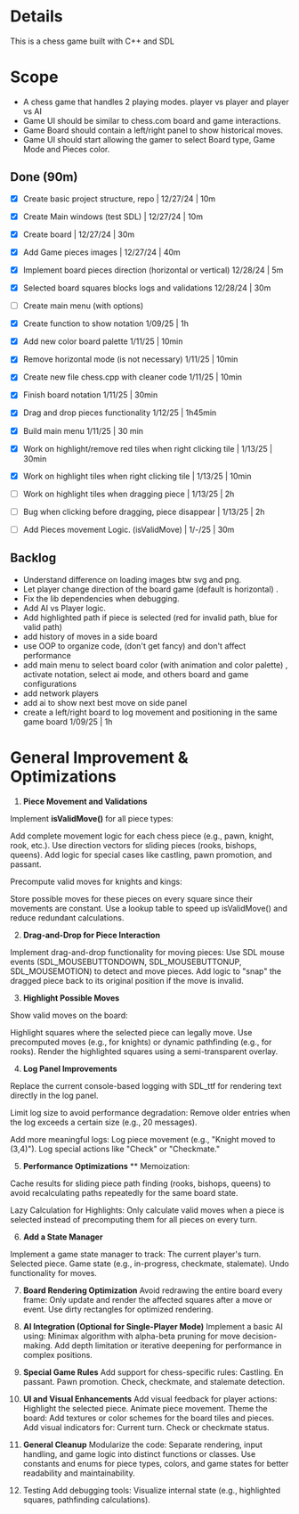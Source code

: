 # Details
This is a chess game built with C++ and SDL 

# Scope

- A  chess game that handles 2 playing modes. player vs player and player vs AI
- Game UI should be similar to chess.com board and game interactions.
- Game Board should contain a left/right panel to  show historical moves.
- Game UI should start allowing the gamer to select Board type, Game Mode and Pieces color.


## Done (90m)
- [x] Create basic project structure, repo | 12/27/24 | 10m
- [x] Create Main windows (test SDL) | 12/27/24 | 10m
- [x] Create board | 12/27/24 | 30m
- [x] Add Game pieces images | 12/27/24 | 40m
- [x] Implement board pieces direction (horizontal or vertical) 12/28/24 | 5m
- [x] Selected board squares blocks logs and validations 12/28/24 | 30m
- [ ] Create main menu (with options)
- [x] Create function to show notation 1/09/25 | 1h
- [x] Add new color board palette 1/11/25 | 10min
- [x] Remove horizontal mode (is not necessary) 1/11/25 | 10min
- [x] Create new file chess.cpp with cleaner code  1/11/25 | 10min
- [x] Finish board notation 1/11/25 | 30min
- [x] Drag and drop pieces functionality 1/12/25 | 1h45min
- [x] Build main menu 1/11/25 | 30 min
- [x] Work on highlight/remove red tiles when right clicking  tile | 1/13/25 | 30min
- [x] Work on highlight tiles when right clicking tile | 1/13/25 | 10min
- [ ] Work on highlight tiles when dragging piece  | 1/13/25 | 2h
- [ ] Bug when clicking before dragging, piece disappear | 1/13/25 | 2h
- [ ] Add Pieces movement Logic. (isValidMove)  | 1/-/25 | 30m



## Backlog
- Understand difference on loading images btw svg and png.
- Let player change direction of the board game (default is horizontal) .
- Fix the lib dependencies when debugging.
- Add AI vs Player logic.
- Add highlighted path if piece is selected (red for invalid path, blue for valid path)
- add history of moves in a side board
- use OOP to organize code, (don't get fancy) and don't affect performance
- add main menu to select board color (with animation and color palette) , activate notation, select ai mode, and others board and game configurations
- add network players
- add ai to show next best move on side panel
- create a left/right board to log movement and positioning in the same game board 1/09/25 | 1h


# General Improvement & Optimizations

1. **Piece Movement and Validations**
   
Implement **isValidMove()** for all piece types:

Add complete movement logic for each chess piece (e.g., pawn, knight, rook, etc.).
Use direction vectors for sliding pieces (rooks, bishops, queens).
Add logic for special cases like castling, pawn promotion, and  passant.

Precompute valid moves for knights and kings:

Store possible moves for these pieces on every square since their movements are constant.
Use a lookup table to speed up isValidMove() and reduce redundant calculations.

2. **Drag-and-Drop for Piece Interaction**

Implement drag-and-drop functionality for moving pieces:
Use SDL mouse events (SDL_MOUSEBUTTONDOWN, SDL_MOUSEBUTTONUP, SDL_MOUSEMOTION) to detect and move pieces.
Add logic to "snap" the dragged piece back to its original position if the move is invalid.


3. **Highlight Possible Moves**

Show valid moves on the board:

Highlight squares where the selected piece can legally move.
Use precomputed moves (e.g., for knights) or dynamic pathfinding (e.g., for rooks).
Render the highlighted squares using a semi-transparent overlay.

4. **Log Panel Improvements**

Replace the current console-based logging with SDL_ttf for rendering text directly in the log panel.

Limit log size to avoid performance degradation:
Remove older entries when the log exceeds a certain size (e.g., 20 messages).

Add more meaningful logs:
Log piece movement (e.g., "Knight moved to (3,4)").
Log special actions like "Check" or "Checkmate."

5. **Performance Optimizations**
**
Memoization:

Cache results for sliding piece path finding (rooks, bishops, queens) to avoid recalculating paths repeatedly for the same board state.

Lazy Calculation for Highlights:
Only calculate valid moves when a piece is selected instead of precomputing them for all pieces on every turn.

6. **Add a State Manager**

Implement a game state manager to track:
The current player's turn.
Selected piece.
Game state (e.g., in-progress, checkmate, stalemate).
Undo functionality for moves.

7. **Board Rendering Optimization**
Avoid redrawing the entire board every frame:
Only update and render the affected squares after a move or event.
Use dirty rectangles for optimized rendering.

8. **AI Integration (Optional for Single-Player Mode)**
Implement a basic AI using:
Minimax algorithm with alpha-beta pruning for move decision-making.
Add depth limitation or iterative deepening for performance in complex positions.

9. **Special Game Rules**
Add support for chess-specific rules:
Castling.
En passant.
Pawn promotion.
Check, checkmate, and stalemate detection.

10. **UI and Visual Enhancements**
Add visual feedback for player actions:
Highlight the selected piece.
Animate piece movement.
Theme the board:
Add textures or color schemes for the board tiles and pieces.
Add visual indicators for:
Current turn.
Check or checkmate status.

11. **General Cleanup**
Modularize the code:
Separate rendering, input handling, and game logic into distinct functions or classes.
Use constants and enums for piece types, colors, and game states for better readability and maintainability.

12. Testing
Add debugging tools:
Visualize internal state (e.g., highlighted squares, pathfinding calculations).
